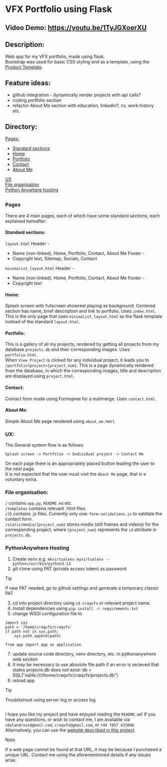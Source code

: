 # VFX Portfolio using Flask
## Video Demo:  https://youtu.be/1TyJGXoerXU
## Description:
Web app for my VFX portfolio, made using flask.<br>
Bootstrap was used for basic CSS styling and as a template, using the [Product Template](https://getbootstrap.com/docs/4.0/examples/product/).

## Feature ideas:
- github integration - dynamically render projects with api calls?<br>
- coding portfolio section<br>
- refactor About Me section with education, linkedin?, cv, work history etc.

## Directory:<br>

[Pages:](#pages)
- [Standard sections](#standard-sections)
- [Home](#home)
- [Portfolio](#portfolio)
- [Contact](#contact)
- [About Me](#about-me)

[UX](#ux)<br>
[File organisation](#file-organisation)<br>
[Python Anywhere hosting](#pythonanywhere-hosting)<br>

##

### Pages
There are 4 main pages, each of which have some standard sections, each explained hereafter:

#### Standard sections:
`layout.html`
Header -
- Name (non-linked), Home, Portfolio, Contact, About Me
Footer -
- Copyright text, Sitemap, Socials, Contact

`minimalist_layout.html`
Header -
- Name (non-linked), Home, Portfolio, Contact, About Me
Footer -
- Copyright text

#### Home:
Splash screen with fullscreen showreel playing as background. Centered section has name, brief description and link to portfolio. Uses `index.html`.<br>
This is the only page that uses `minimalist_layout.html` as the flask template instead of the standard `layout.html`.

#### Portfolio:
This is a gallery of all my projects, rendered by getting all projects from my database `projects.db` and their corresponding images. Uses `portfolio.html`.<br>
When `View Project` is clicked for any individual project, it leads you to `/portfolio?project={project_num}`. This is a page dynamically rendered from the database, in which the corresponding images, title and description are displayed using `project.html`.

#### Contact:
Contact form made using Formspree for a mailmerge. Uses `contact.html`.

#### About Me:
Simple About Me page rendered using `about_me.hmtl`.

### UX:
The General system flow is as follows:
```
Splash screen -> Portfolio -> Individual project -> Contact Me
```
On each page there is an appropriately placed button leading the user to the next page.<br>
It is not expected that the user must visit the `About Me` page, that is a voluntary extra.

### File organisation:
`/` contains `app.py`, `README.md` etc.<br>
`/templates` contains relevant .html files.<br>
`/JS` contains .js files. Currently only one: `form-validations.js` to validate the contact form.<br>
`/static/media/{project_num}` stores media (still frames and videos) for the corresponding project, where `{project_num}` represents the `id` attribute in `projects.db`.


### PythonAnywhere Hosting
1. Create venv e.g. `mkvirtualenv myvirtualenv --python=/usr/bin/python3.13`
2. git clone using PAT (private access token) as password
> [!TIP]
> If new PAT needed, go to github settings and generate a temporary classic PAT
3. cd into project directory using `cd craqvfx` or relevant project name.
4. Install dependencies using `pip install -r requirements.txt`
5. change WSGI configuration file to
```
import sys
path = '/home/craqvfx/craqvfx'
if path not in sys.path:
    sys.path.append(path)

from app import app as application
```
7. update source code directory, venv directory, etc. in pythonanywhere web section
6. It may be necessary to use absolute file path if an error is recieved that states projects.db does not exist:
db = SQL("sqlite:////home/craqvfx/craqvfx/projects.db")
7. reload app
> [!TIP]
> Troubleshoot using server log or access log

##

I hope you like my project and have enjoyed reading the `README.md`! If you have any questions, or wish to contact me, I am available via `cbolandross@gmail.com`, `craqvfx@gmail.com`, or `+44 7857 423006`.<br>
Alternatively, you can use the [website described in this project](https://craqvfx.pythonanywhere.com/).
> [!NOTE]
> If a web page cannot be found at that URL, it may be because I purchased a unique URL. Contact me using the aforementioned details if any issues arise.
